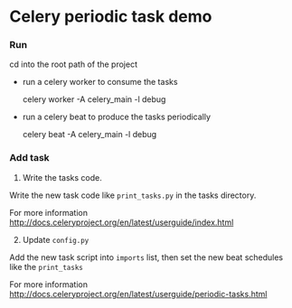 # Celery periodic task demo


### Run

cd into the root path of the project


- run a celery worker to consume the tasks

    celery worker -A celery_main -l debug

- run a celery beat to produce the tasks periodically

    celery beat -A celery_main -l debug


### Add task

1. Write the tasks code.

Write the new task code like `print_tasks.py` in the tasks directory.

For more information <http://docs.celeryproject.org/en/latest/userguide/index.html>

2. Update `config.py`

Add the new task script into `imports` list, then set the new beat schedules like the `print_tasks`

For more information <http://docs.celeryproject.org/en/latest/userguide/periodic-tasks.html>

